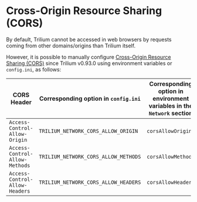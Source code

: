 # Cross-Origin Resource Sharing (CORS)
By default, Trilium cannot be accessed in web browsers by requests coming from other domains/origins than Trilium itself. 

However, it is possible to manually configure [Cross-Origin Resource Sharing (CORS)](https://developer.mozilla.org/en-US/docs/Web/HTTP/Guides/CORS) since Trilium v0.93.0 using environment variables or `config.ini`, as follows:

| CORS Header | Corresponding option in `config.ini` | Corresponding option in environment variables in the `Network` section |
| --- | --- | --- |
| `Access-Control-Allow-Origin` | `TRILIUM_NETWORK_CORS_ALLOW_ORIGIN` | `corsAllowOrigin` |
| `Access-Control-Allow-Methods` | `TRILIUM_NETWORK_CORS_ALLOW_METHODS` | `corsAllowMethods` |
| `Access-Control-Allow-Headers` | `TRILIUM_NETWORK_CORS_ALLOW_HEADERS` | `corsAllowHeaders` |